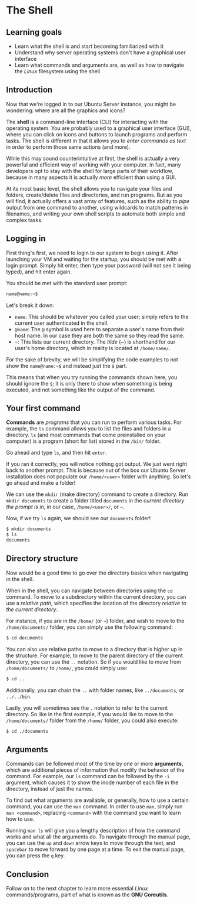 # The Shell

## Learning goals

- Learn what the shell is and start becoming familiarized with it
- Understand why server operating systems don't have a graphical user interface
- Learn what commands and arguments are, as well as how to navigate the *Linux* filesystem using the shell

## Introduction

Now that we're logged in to our Ubuntu Server instance, you might be wondering: where are all the graphics and icons?

The **shell** is a command-line interface (CLI) for interacting with the operating system. You are probably used to a graphical user interface (GUI), where you can click on icons and buttons to launch programs and perform tasks. The shell is different in that it allows you to *enter commands as text* in order to perform those same actions (and more).

While this may sound counterintuitive at first, the shell is actually a very powerful and efficient way of working with your computer. In fact, many developers opt to stay with the shell for large parts of their workflow, because in many aspects it is actually *more* efficient than using a GUI.

At its most basic level, the shell allows you to navigate your files and folders, create/delete files and directories, and run programs. But as you will find, it actually offers a vast array of features, such as the ability to *pipe* output from one command to another, using wildcards to match patterns in filenames, and writing your own shell scripts to automate both simple and complex tasks.

## Logging in

First thing's first, we need to login to our system to begin using it. After launching your VM and waiting for the startup, you should be met with a login prompt. Simply hit enter, then type your password (will not see it being typed), and hit enter again.

You should be met with the standard user prompt:

```bash
name@name:~$
```

Let's break it down:

- `name`: This should be whatever you called your user; simply refers to the current user authenticated in the shell.
- `@name`: The `@` symbol is used here to separate a user's name from their host name. In our case they are both the same so they read the same.
- `~`: This lists our current directory. The *tilde* (~) is shorthand for our user's home directory, which in reality is located at `/home/name/`.

For the sake of brevity, we will be simplifying the code examples to not show the `name@name:~$` and instead just the `$` part.

This means that when you try running the commands shown here, you should ignore the `$`; it is only there to show when something is being executed, and not something like the output of the command.

## Your first command

**Commands** are *programs* that you can run to perform various tasks. For example, the `ls` command allows you to list the files and folders in a directory. `ls` (and most commands that come preinstalled on your computer) is a program (short for *list*) stored in the `/bin/` folder.

Go ahead and type `ls`, and then hit `enter`.

If you ran it correctly, you will notice nothing got output. We just went right back to another prompt. This is because out of the box our Ubuntu Server installation does not populate our `/home/<user>` folder with anything. So let's go ahead and make a folder!

We can use the `mkdir` (make directory) command to create a directory. Run `mkdir documents` to create a folder titled `documents` in the *current directory the prompt is in*, in our case, `/home/<user>/`, or `~`. 

Now, if we try `ls` again, we should see our `documents` folder!

```bash
$ mkdir documents
$ ls
documents
```

## Directory structure

Now would be a good time to go over the directory basics when navigating in the shell.

When in the shell, you can navigate between directories using the `cd` command. To move to a subdirectory within the current directory, you can use a *relative path*, which specifies the location of the directory *relative to the current directory*.

For instance, if you are in the `/home/` (or `~`) folder, and wish to move to the `/home/documents/` folder, you can simply use the following command:

```bash
$ cd documents
```

You can also use relative paths to move to a directory that is higher up in the structure. For example, to move to the parent directory of the current directory, you can use the `..` notation. So if you would like to move from `/home/documents/` to `/home/`, you could simply use:

```bash
$ cd ..
```

Additionally, you can chain the `..` with folder names, like `../documents`, or `../../bin`.

Lastly, you will sometimes see the `.` notation to refer to the current directory. So like in the first example, if you would like to move to the `/home/documents/` folder from the `/home/` folder, you could also execute:

```bash
$ cd ./documents
```

## Arguments

Commands can be followed most of the time by one or more **arguments**, which are additional pieces of information that modify the behavior of the command. For example, our `ls` command can be followed by the `-i` argument, which causes it to show the inode number of each file in the directory, instead of just the names. 

To find out what arguments are available, or generally, how to use a certain command, you can use the `man` command.  In order to use `man`, simply run `man <command>`, replacing `<command>` with the command you want to learn how to use. 

Running `man ls` will give you a lengthy description of how the command works and what all the arguments do. To navigate through the manual page, you can use the `up` and `down` arrow keys to move through the text, and `spacebar` to move forward by one page at a time. To exit the manual page, you can press the `q` key.

## Conclusion

Follow on to the next chapter to learn more essential *Linux* commands/programs, part of what is known as the **GNU Coreutils**. 
